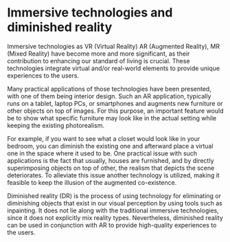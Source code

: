 # Immersive technologies and diminished reality

Immersive technologies as VR (Virtual Reality) AR (Augmented Reality), MR (Mixed Reality) have become more and more significant, as their contribution to enhancing our standard of living is crucial. These technologies integrate virtual and/or real-world elements to provide unique experiences to the users.

Many practical applications of those technologies have been presented, with one of them being interior design. Such an AR application, typically runs on a tablet, laptop PCs, or smartphones and augments new furniture or other objects on top of images. For this purpose, an important feature would be to show what specific furniture may look like in the actual setting while keeping the existing photorealism. 

For example, if you want to see what a closet would look like in your bedroom, you can diminish the existing one and afterward place a virtual one in the space where it used to be.  One practical issue with such applications is the fact that usually, houses are furnished, and by directly superimposing objects on top of other, the realism that depicts the scene deteriorates. To alleviate this issue another technology is utilized, making it feasible to keep the illusion of the augmented co-existence.

Diminished reality (DR) is the process of using technology for eliminating or diminishing objects that exist in our visual perception by using tools such as inpainting. It does not lie along with the traditional immersive technologies, since it does not explicitly mix reality types. Nevertheless, diminished reality can be used in conjunction with AR to provide high-quality experiences to the users.
